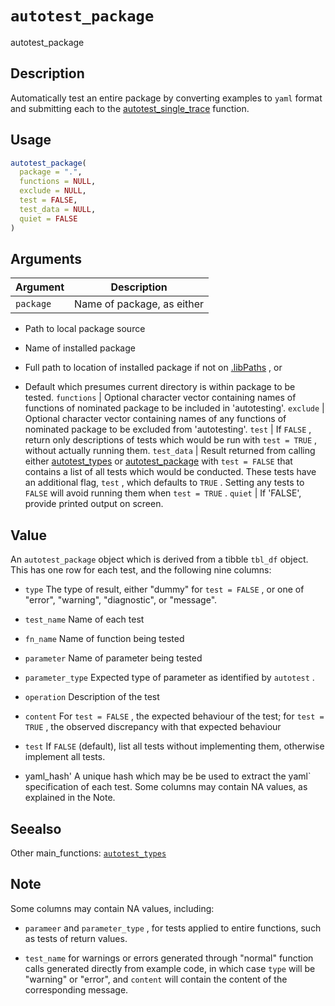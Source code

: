 # `autotest_package`

autotest_package


## Description

Automatically test an entire package by converting examples to `yaml` format
 and submitting each to the [autotest_single_trace](#autotestsingletrace) function.


## Usage

```r
autotest_package(
  package = ".",
  functions = NULL,
  exclude = NULL,
  test = FALSE,
  test_data = NULL,
  quiet = FALSE
)
```


## Arguments

Argument      |Description
------------- |----------------
`package`     |     Name of package, as either  

*  Path to local package source 

*  Name of installed package 

*  Full path to location of installed package if not on [.libPaths](#.libpaths) , or 

*  Default which presumes current directory is within package to be tested.
`functions`     |     Optional character vector containing names of functions of nominated package to be included in 'autotesting'.
`exclude`     |     Optional character vector containing names of any functions of nominated package to be excluded from 'autotesting'.
`test`     |     If `FALSE` , return only descriptions of tests which would be run with `test = TRUE` , without actually running them.
`test_data`     |     Result returned from calling either [autotest_types](#autotesttypes) or [autotest_package](#autotestpackage) with `test = FALSE` that contains a list of all tests which would be conducted. These tests have an additional flag, `test` , which defaults to `TRUE` . Setting any tests to `FALSE` will avoid running them when `test = TRUE` .
`quiet`     |     If 'FALSE', provide printed output on screen.


## Value

An `autotest_package` object which is derived from a tibble 
 `tbl_df` object. This has one row for each test, and the following nine
 columns:
  

*   `type` The type of result, either "dummy" for `test = FALSE` , or one of "error", "warning", "diagnostic", or "message". 

*   `test_name` Name of each test 

*   `fn_name` Name of function being tested 

*   `parameter` Name of parameter being tested 

*   `parameter_type` Expected type of parameter as identified by `autotest` . 

*   `operation` Description of the test 

*   `content` For `test = FALSE` , the expected behaviour of the test; for `test = TRUE` , the observed discrepancy with that expected behaviour 

*   `test` If `FALSE` (default), list all tests without implementing them, otherwise implement all tests. 

*   yaml_hash' A unique hash which may be be used to extract the  yaml` specification of each test. 
 Some columns may contain NA values, as explained in the Note.


## Seealso

Other main_functions:
 [`autotest_types`](#autotesttypes)


## Note

Some columns may contain NA values, including:
  

*   `parameer` and `parameter_type` , for tests applied to entire functions, such as tests of return values. 

*   `test_name` for warnings or errors generated through "normal" function calls generated directly from example code, in which case `type`  will be "warning" or "error", and `content` will contain the content of the corresponding message.


